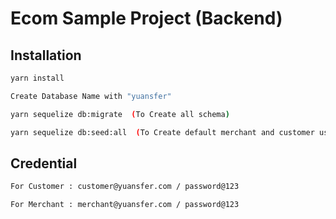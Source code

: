 # Ecom Sample Project (Backend)


## Installation

```bash
yarn install
```

```bash
Create Database Name with "yuansfer"
```

```bash
yarn sequelize db:migrate  (To Create all schema)
```

```bash
yarn sequelize db:seed:all  (To Create default merchant and customer user)
```


## Credential

```bash
For Customer : customer@yuansfer.com / password@123
```

```bash
For Merchant : merchant@yuansfer.com / password@123
```
